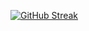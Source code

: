 [![GitHub Streak](https://streak-stats.demolab.com?user=Levan-Demetrashvili&theme=dark&hide_border=true&card_width=1024)](https://git.io/streak-stats)
